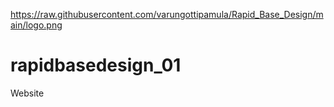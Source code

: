 https://raw.githubusercontent.com/varungottipamula/Rapid_Base_Design/main/logo.png
# rapidbasedesign_01
Website
